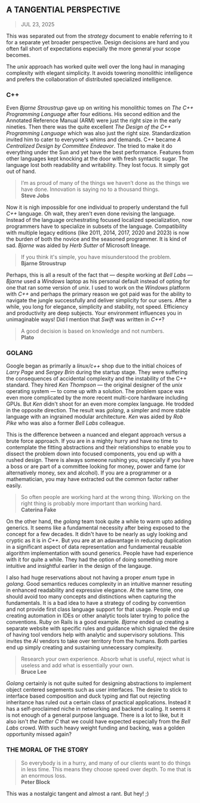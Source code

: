 ## A TANGENTIAL PERSPECTIVE
> JUL 23, 2025

This was separated out from the _strategy_ document to enable
referring to it for a separate yet broader perspective.
Design decisions are hard and you often fall short of expectations
especially the more general your scope becomes.

The _unix_ approach has worked quite well over the long haul
in managing complexity with elegant simplicity.  It avoids
towering monolithic intelligence and prefers the collaboration
of distributed specialized intelligence.

### C++

Even _Bjarne Stroustrup_ gave up on writing his monolithic tomes
on _The C++ Programming Language_ after four editions.
His second edition and the Annotated Reference Manual (ARM) were
just the right size in the early nineties.
Then there was the quite excellent _The Design of the C++ Programming
Language_ which was also just the right size.
Standardization invited him to cater to everyone's whims and demands.
C++ became _A Centralized Design by Committee Endeavor_.
The tried to make it do everything under the Sun and yet have the
best performance.
Features from other languages kept knocking at the door with
fresh syntactic sugar.
The language lost both readability and writability.
They lost focus.  It simply got out of hand.

> I’m as proud of many of the things we haven’t done
> as the things we have done.
> Innovation is saying no to a thousand things.  
> **Steve Jobs**

Now it is nigh impossible for one individual to properly understand
the full _C++_ language.  Oh wait, they aren't even done revising
the language.  Instead of the language orchestrating focused
localized specialization, now programmers have to specialize
in subsets of the language.  Compatibility with multiple legacy
editions (like 2011, 2014, 2017, 2020 and 2023) is now the burden
of both the novice and the seasoned programmer.
It is kind of sad.
_Bjarne_ was aided by _Herb Sutter_ of Microsoft lineage.

> If you think it's simple, you have misunderstood the problem.  
> **Bjarne Stroustrup**

Perhaps, this is all a result of the fact that — despite
working at _Bell Labs_ — _Bjarne_ used a _Windows_ laptop
as his personal default instead of opting for one that ran
some version of _unix_.  I used to work on the _Windows_
platform with _C++_ and perhaps the primary reason we got paid
was for the ability to navigate the jungle successfully and
deliver simplicity for our users.
After a while, you long for elegance, simplicity and stability,
not speed.  Efficiency and productivity are deep subjects.
Your environment influences you in unimaginable ways!
Did I mention that _Swift_ was written in _C++_?

> A good decision is based on knowledge and not numbers.  
> **Plato**

### GOLANG

Google began as primarily a _linux/c++_ shop due to the initial
choices of _Larry Page_ and _Sergey Brin_ during the startup stage.
They were suffering the consequences of accidental complexity and
the instability of the C++ standard.
They hired _Ken Thompson_ — the original designer of the _unix_
operating system — to come up with a solution.
The problem space was even more complicated by the more recent
multi-core hardware including GPUs.
But _Ken_ didn't shoot for an even more complex language.
He trodded in the opposite direction.
The result was _golang_, a simpler and more stable language with
an ingrained modular architecture.
_Ken_ was aided by _Rob Pike_ who was also a former _Bell Labs_
colleague.

This is the difference between a nuanced and elegant approach
versus a brute force approach.
If you are in a mighty hurry and have no time to contemplate
the fitting abstractions and their relationships to enable
you to dissect the problem down into focused components,
you end up with a rushed design.
There is always someone rushing you, especially if you have
a boss or are part of a committee looking for money, power
and fame (or alternatively money, sex and alcohol).
If you are a programmer or a mathematician, you may have
extracted out the common factor rather easily.

> So often people are working hard at the wrong thing.
> Working on the right thing is probably more important than
> working hard.  
> **Caterina Fake**

On the other hand, the _golang_ team took quite a while to warm upto
adding generics.  It seems like a fundamental necessity after being
exposed to the concept for a few decades.  It didn't have to be
nearly as ugly looking and cryptic as it is in _C++_.  But you are at
an adavantage in reducing duplication in a significant aspect of
data representation and fundamental reusable algorithm implementation
with sound generics.  People have had experience with
it for quite a while.  They had the option of doing something
more intuitive and insightful earlier in the design of the langauge.

I also had huge reservations about not having a proper _enum_ type
in _golang_.  Good semantics reduces complexity in an intuitive
manner resuting in enhanced readability and expressive elegance.
At the same time, one should avoid too many concepts and distinctions
when capturing the fundamentals.
It is a bad idea to have a strategy of coding by convention and not
provide first class language support for that usage.
People end up creating automation in IDEs or other analytic tools
later trying to police the conventions.  Ruby on Rails is a good
example.  _Bjarne_ ended up creating a separate website with specific
rules and guidance which signaled the desire of having tool vendors
help with analytic and supervisory solutions.
This invites the _AI_ vendors to take over territory from the humans.
Both parties end up simply creating and sustaining unnecessary complexity.

> Research your own experience.  Absorb what is useful, reject
> what is useless and add what is essentially your own.  
> **Bruce Lee**

_Golang_ certainly is not quite suited for designing abstractions
to implement object centered segements such as user interfaces.
The desire to stick to interface based composition and duck typing
and flat out rejecting inheritance has ruled out a certain class
of practical applications.
Instead it has a self-proclaimed niche in networking and backend scaling.
It seems it is not enough of a general purpose language.
There is a lot to like, but it also isn't _the better C_
that we could have expected especially from the _Bell Labs_ crowd.
With such heavy weight funding and backing, was a golden opportunity
missed again?

### THE MORAL OF THE STORY

> So everybody is in a hurry, and many of our clients want to do
> things in less time.
> This means they choose speed over depth.
> To me that is an enormous loss.  
> **Peter Block**

This was a nostalgic tangent and almost a rant.  But hey! ;)
